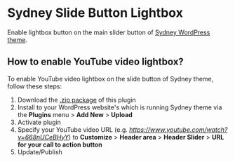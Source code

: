 # Sydney Slide Button Lightbox
Enable lightbox button on the main slider button of [Sydney WordPress theme](https://athemes.com/theme/sydney/).


## How to enable YouTube video lightbox? 

To enable YouTube video lightbox on the slide button of Sydney theme, follow these steps: 

1. Download the [.zip package](https://github.com/kharissulistiyo/sydney-slide-button-lightbox/archive/main.zip) of this plugin
2. Install to your WordPress website's which is running Sydney theme via the **Plugins** menu > **Add New** > **Upload**
3. Activate plugin 
4. Specify your YouTube video URL (e.g. *https://www.youtube.com/watch?v=668nUCeBHyY*) to **Customize** > **Header area** > **Header Slider** > **URL for your call to action button** 
5. Update/Publish
